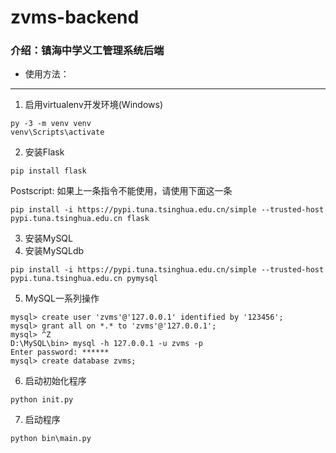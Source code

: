 ﻿# zvms-backend

### 介绍：镇海中学义工管理系统后端

* 使用方法：

-----

  1. 启用virtualenv开发环境(Windows)
  ```
  py -3 -m venv venv
  venv\Scripts\activate
  ```
  2. 安装Flask
  ```
  pip install flask
  ```
  Postscript: 如果上一条指令不能使用，请使用下面这一条
  ```
  pip install -i https://pypi.tuna.tsinghua.edu.cn/simple --trusted-host pypi.tuna.tsinghua.edu.cn flask
  ```
  3. 安装MySQL
  4. 安装MySQLdb
  ```
  pip install -i https://pypi.tuna.tsinghua.edu.cn/simple --trusted-host pypi.tuna.tsinghua.edu.cn pymysql
  ```
  5. MySQL一系列操作
  ```
  mysql> create user 'zvms'@'127.0.0.1' identified by '123456';
  mysql> grant all on *.* to 'zvms'@'127.0.0.1';
  mysql> ^Z
  D:\MySQL\bin> mysql -h 127.0.0.1 -u zvms -p
  Enter password: ******
  mysql> create database zvms;
  ```
  6. 启动初始化程序
  ```
  python init.py
  ```
  7. 启动程序
  ```
  python bin\main.py
  ```